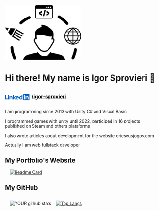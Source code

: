 <div display="flex" flex-direction="column" align-items="center">

<img src="./public/full-stack-developer-icon.svg" width="50%"></img>

<h1 style="margin-bottom: -8px"> Hi there! My name is Igor Sprovieri 👋 </h1>

<a href="https://www.linkedin.com/in/igor-sprovieri/">

<div style="display: flex; flex-direction: row; align-items: center;">

<img style="height: 80px; width:100%;" src="./public/linkedin-svgrepo-com.svg"></img>

<p style="margin-left: 8px; padding-bottom:8px; font-weight: bold; color: black; text-decoration: inherit; font-size: 16px;">/igor-sprovieri</p>

</div>

</a>

<p style="margin-top: -32px">

I am programming since 2013 with Unity C# and Visual Basic.

I programmed games with unity until 2022, participed in 16 projects published on Steam and others plataforms

I also wrote articles about development for the website crieseusjogos.com

Actually I am web fullstack developer

</p>

</div>

## My Portfolio's Website

<div style="margin-left: 16px;">

[![Readme Card](https://github-readme-stats.vercel.app/api/pin/?username=IgorSprovieri&repo=site-portfolio)](https://github.com/igorsprovieri/site-portfolio)

</div>

## My GitHub

<div style="display: flex; flex-direction: row; align-items: center;">

<div style="margin: 0px 16px;">

![YOUR github stats](https://github-readme-stats.vercel.app/api?username=igorsprovieri&hide=stars,prs,issues,contribs&show_icons=true)

</div>

[![Top Langs](https://github-readme-stats.vercel.app/api/top-langs/?username=igorsprovieri&layout=compact&langs_count=3)](https://github.com/igorsprovieri/github-readme-stats)

</div>
